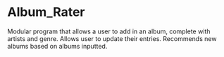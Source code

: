 # Album_Rater
Modular program that allows a user to add in an album, complete with artists and genre. Allows user to update their entries. Recommends new albums based on albums inputted.
